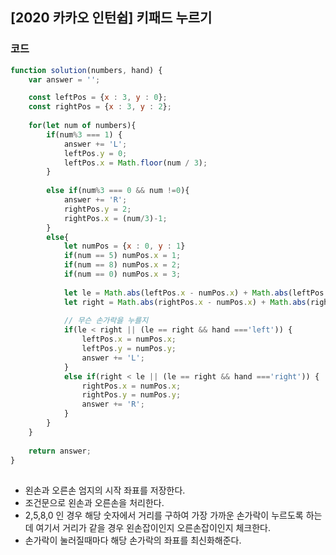 

##  [2020 카카오 인턴쉽] 키패드 누르기
 

### 코드

```javascript
function solution(numbers, hand) {
    var answer = '';

    const leftPos = {x : 3, y : 0};
    const rightPos = {x : 3, y : 2};
    
    for(let num of numbers){
        if(num%3 === 1) {
            answer += 'L';
            leftPos.y = 0;   
            leftPos.x = Math.floor(num / 3);
        } 
        
        else if(num%3 === 0 && num !=0){
            answer += 'R';
            rightPos.y = 2;
            rightPos.x = (num/3)-1;
        }
        else{
            let numPos = {x : 0, y : 1}
            if(num == 5) numPos.x = 1;
            if(num == 8) numPos.x = 2;
            if(num == 0) numPos.x = 3;
            
            let le = Math.abs(leftPos.x - numPos.x) + Math.abs(leftPos.y - numPos.y);
            let right = Math.abs(rightPos.x - numPos.x) + Math.abs(rightPos.y - numPos.y);
            
            // 무슨 손가락을 누를지
            if(le < right || (le == right && hand ==='left')) {
                leftPos.x = numPos.x;
                leftPos.y = numPos.y;
                answer += 'L';
            }
            else if(right < le || (le == right && hand ==='right')) {
                rightPos.x = numPos.x;
                rightPos.y = numPos.y;
                answer += 'R';
            }
        }
    }
    
    return answer;
}
```
## 

- 왼손과 오른손 엄지의 시작 좌표를 저장한다.
- 조건문으로 왼손과 오른손을 처리한다.
- 2,5,8,0 인 경우 해당 숫자에서 거리를 구하여 가장 가까운 손가락이 누르도록 하는데 여기서 거리가 같을 경우 왼손잡이인지 오른손잡이인지 체크한다.
- 손가락이 눌러질때마다 해당 손가락의 좌표를 최신화해준다.
